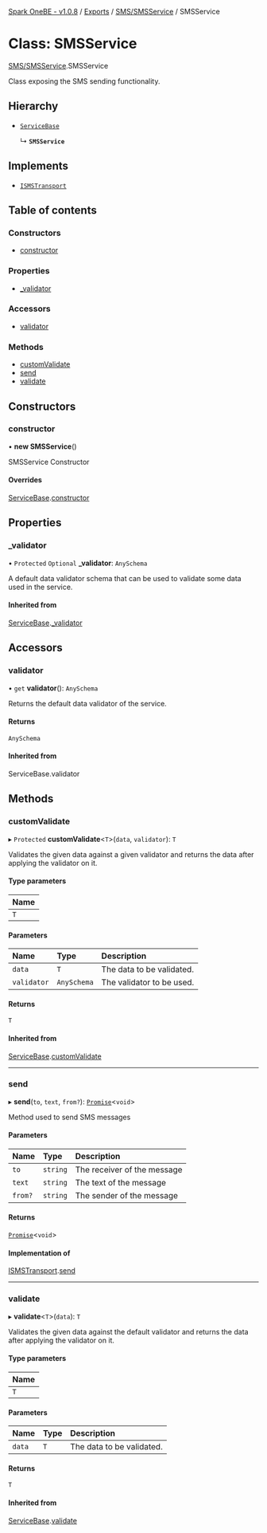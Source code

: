 [Spark OneBE - v1.0.8](../README.md) / [Exports](../modules.md) / [SMS/SMSService](../modules/SMS_SMSService.md) / SMSService

# Class: SMSService

[SMS/SMSService](../modules/SMS_SMSService.md).SMSService

Class exposing the SMS sending functionality.

## Hierarchy

- [`ServiceBase`](Services_ServiceBase.ServiceBase.md)

  ↳ **`SMSService`**

## Implements

- [`ISMSTransport`](../interfaces/SMS_Transports_ISMSTransport.ISMSTransport.md)

## Table of contents

### Constructors

- [constructor](SMS_SMSService.SMSService.md#constructor)

### Properties

- [\_validator](SMS_SMSService.SMSService.md#_validator)

### Accessors

- [validator](SMS_SMSService.SMSService.md#validator)

### Methods

- [customValidate](SMS_SMSService.SMSService.md#customvalidate)
- [send](SMS_SMSService.SMSService.md#send)
- [validate](SMS_SMSService.SMSService.md#validate)

## Constructors

### constructor

• **new SMSService**()

SMSService Constructor

#### Overrides

[ServiceBase](Services_ServiceBase.ServiceBase.md).[constructor](Services_ServiceBase.ServiceBase.md#constructor)

## Properties

### \_validator

• `Protected` `Optional` **\_validator**: `AnySchema`

A default data validator schema that can be used to validate
some data used in the service.

#### Inherited from

[ServiceBase](Services_ServiceBase.ServiceBase.md).[_validator](Services_ServiceBase.ServiceBase.md#_validator)

## Accessors

### validator

• `get` **validator**(): `AnySchema`

Returns the default data validator of the service.

#### Returns

`AnySchema`

#### Inherited from

ServiceBase.validator

## Methods

### customValidate

▸ `Protected` **customValidate**<`T`\>(`data`, `validator`): `T`

Validates the given data against a given validator and returns
the data after applying the validator on it.

#### Type parameters

| Name |
| :------ |
| `T` |

#### Parameters

| Name | Type | Description |
| :------ | :------ | :------ |
| `data` | `T` | The data to be validated. |
| `validator` | `AnySchema` | The validator to be used. |

#### Returns

`T`

#### Inherited from

[ServiceBase](Services_ServiceBase.ServiceBase.md).[customValidate](Services_ServiceBase.ServiceBase.md#customvalidate)

___

### send

▸ **send**(`to`, `text`, `from?`): [`Promise`]( https://developer.mozilla.org/en-US/docs/Web/JavaScript/Reference/Global_Objects/Promise )<`void`\>

Method used to send SMS messages

#### Parameters

| Name | Type | Description |
| :------ | :------ | :------ |
| `to` | `string` | The receiver of the message |
| `text` | `string` | The text of the message |
| `from?` | `string` | The sender of the message |

#### Returns

[`Promise`]( https://developer.mozilla.org/en-US/docs/Web/JavaScript/Reference/Global_Objects/Promise )<`void`\>

#### Implementation of

[ISMSTransport](../interfaces/SMS_Transports_ISMSTransport.ISMSTransport.md).[send](../interfaces/SMS_Transports_ISMSTransport.ISMSTransport.md#send)

___

### validate

▸ **validate**<`T`\>(`data`): `T`

Validates the given data against the default validator and returns
the data after applying the validator on it.

#### Type parameters

| Name |
| :------ |
| `T` |

#### Parameters

| Name | Type | Description |
| :------ | :------ | :------ |
| `data` | `T` | The data to be validated. |

#### Returns

`T`

#### Inherited from

[ServiceBase](Services_ServiceBase.ServiceBase.md).[validate](Services_ServiceBase.ServiceBase.md#validate)
